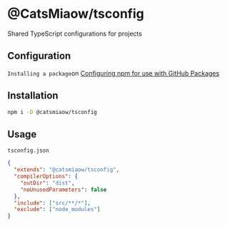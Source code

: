 # @CatsMiaow/tsconfig

Shared TypeScript configurations for projects

## Configuration

`Installing a package`on [Configuring npm for use with GitHub Packages](https://docs.github.com/en/packages/using-github-packages-with-your-projects-ecosystem/configuring-npm-for-use-with-github-packages#installing-a-package)

## Installation

```sh
npm i -D @catsmiaow/tsconfig
```

## Usage

`tsconfig.json`

```json
{
  "extends": "@catsmiaow/tsconfig",
  "compilerOptions": {
    "outDir": "dist",
    "noUnusedParameters": false
  },
  "include": ["src/**/*"],
  "exclude": ["node_modules"]
}
```
